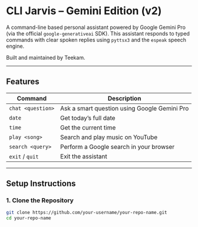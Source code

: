 # CLI Jarvis – Gemini Edition (v2)

A command-line based personal assistant powered by Google Gemini Pro (via the official `google-generativeai` SDK). This assistant responds to typed commands with clear spoken replies using `pyttsx3` and the `espeak` speech engine.

Built and maintained by Teekam.

---

## Features

| Command             | Description                                       |
|---------------------|---------------------------------------------------|
| `chat <question>`   | Ask a smart question using Google Gemini Pro      |
| `date`              | Get today’s full date                             |
| `time`              | Get the current time                              |
| `play <song>`       | Search and play music on YouTube                  |
| `search <query>`    | Perform a Google search in your browser           |
| `exit` / `quit`     | Exit the assistant                                |

---

## Setup Instructions

### 1. Clone the Repository

```bash
git clone https://github.com/your-username/your-repo-name.git
cd your-repo-name
